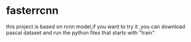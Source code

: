 # fasterrcnn
this project is based on rcnn model,if you want to try it ,you can download pascal dataset and run the python files that starts with "train"
